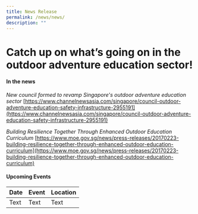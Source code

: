 ```yaml
---
title: News Release
permalink: /news/news/
description: ""
---
```

# Catch up on what’s going on in the outdoor adventure education sector!


#### In the news

*New council formed to revamp Singapore's outdoor adventure education sector*
[https://www.channelnewsasia.com/singapore/council-outdoor-adventure-education-safety-infrastructure-2955191](https://www.channelnewsasia.com/singapore/council-outdoor-adventure-education-safety-infrastructure-2955191)

*Building Resilience Together Through Enhanced Outdoor Education Curriculum*
[https://www.moe.gov.sg/news/press-releases/20170223-building-resilience-together-through-enhanced-outdoor-education-curriculum](https://www.moe.gov.sg/news/press-releases/20170223-building-resilience-together-through-enhanced-outdoor-education-curriculum)



#### Upcoming Events



| Date | Event | Location|
| -------- | -------- | -------- |
| Text     | Text     | Text     |